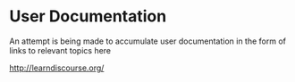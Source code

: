 # User Documentation

An attempt is being made to accumulate user documentation in the form of links to relevant topics here

http://learndiscourse.org/